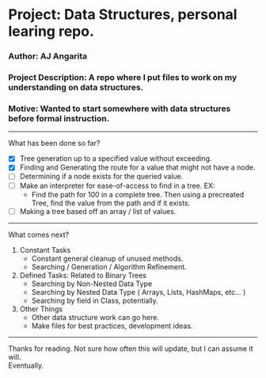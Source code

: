 # Project: Data Structures, personal learing repo.
### Author: **AJ Angarita**
### Project Description: A repo where I put files to work on my understanding on data structures.
### Motive: Wanted to start somewhere with data structures before formal instruction.

---

What has been done so far?
- [x] Tree generation up to a specified value without exceeding.
- [x] Finding and Generating the route for a value that might not have a node.
- [ ] Determining if a node exists for the queried value.
- [ ] Make an interpreter for ease-of-access to find in a tree. EX:
    - Find the path for 100 in a complete tree. Then using a precreated Tree, find the value from the path and if it exists.
- [ ] Making a tree based off an array / list of values.

---

What comes next?
1. Constant Tasks
    - Constant general cleanup of unused methods.
    - Searching / Generation / Algorithm Refinement.
2. Defined Tasks: Related to Binary Trees
    - Searching by Non-Nested Data Type
    - Searching by Nested Data Type ( Arrays, Lists, HashMaps, etc... )
    - Searching by field in Class, potentially.
3. Other Things
    - Other data structure work can go here.
    - Make files for best practices, development ideas.

---

Thanks for reading. Not sure how often this will update, but I can assume it will.
<br/>
Eventually.